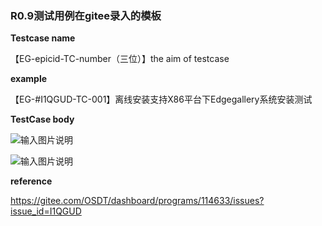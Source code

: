 ### R0.9测试用例在gitee录入的模板


 **Testcase name**
 
【EG-epicid-TC-number（三位）】the aim of testcase

 **example** 

【EG-#I1QGUD-TC-001】离线安装支持X86平台下Edgegallery系统安装测试

 **TestCase body** 

![输入图片说明](https://images.gitee.com/uploads/images/2020/0825/165550_beed6230_7624512.png "20200825164757.png")

![输入图片说明](https://images.gitee.com/uploads/images/2020/0825/165603_ad1310b8_7624512.png "20200825164827.png")

 **reference**
 
https://gitee.com/OSDT/dashboard/programs/114633/issues?issue_id=I1QGUD